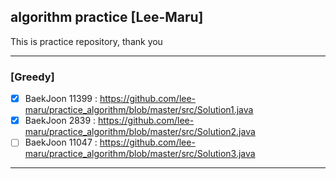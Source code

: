 ## algorithm practice [Lee-Maru]

This is practice repository, thank you

---
### [Greedy]

- [x] BaekJoon 11399 : https://github.com/lee-maru/practice_algorithm/blob/master/src/Solution1.java  
- [x] BaekJoon 2839 : https://github.com/lee-maru/practice_algorithm/blob/master/src/Solution2.java
- [ ] BaekJoon 11047 : https://github.com/lee-maru/practice_algorithm/blob/master/src/Solution3.java 

---
